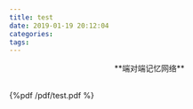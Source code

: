 ```yaml
---
title: test
date: 2019-01-19 20:12:04
categories:
tags:
---
```


<center>**端对端记忆网络**</center>


<br>

{%pdf /pdf/test.pdf %}




<br>